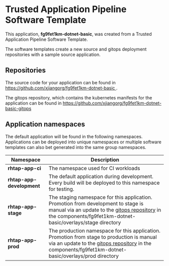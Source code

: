 # Trusted Application Pipeline Software Template

This application, **fg9fet1km-dotnet-basic**, was created from a Trusted Application Pipeline Software Template.

The software templates create a new source and gitops deployment repositories with a sample source application. 

## Repositories

The source code for your application can be found in [https://github.com/xjiangorg/fg9fet1km-dotnet-basic ](https://github.com/xjiangorg/fg9fet1km-dotnet-basic ).
 
The gitops repository, which contains the kubernetes manifests for the application can be found in 
[https://github.com/xjiangorg/fg9fet1km-dotnet-basic-gitops ](https://github.com/xjiangorg/fg9fet1km-dotnet-basic-gitops ) 

## Application namespaces 

The default application will be found in the following namespaces. Applications can be deployed into unique namespaces or multiple software templates can also bet generated into the same group namespaces.  

|  Namespace   |  Description   |  
| -------- | -------- |
| **rhtap-app-ci** | The namespace used for CI workloads |
| **rhtap-app-development** | The default application during development. Every build will be deployed to this namespace for testing. |
| **rhtap-app-stage** | The staging namespace for this application. Promotion from development to stage is manual via an update to the [gitops repository](https://github.com/xjiangorg/fg9fet1km-dotnet-basic-gitops ) in the components/fg9fet1km-dotnet-basic/overlays/stage directory |
| **rhtap-app-prod** | The production namespace for this application. Promotion from stage to production is manual via an update to the [gitops repository](https://github.com/xjiangorg/fg9fet1km-dotnet-basic-gitops ) in the components/fg9fet1km-dotnet-basic/overlays/prod directory |